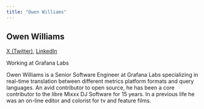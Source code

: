 ```yaml
---
title: "Owen Williams"
---
```


## Owen Williams
[X (Twitter)](https://twitter.com/ywwg), 
[LinkedIn](https://www.linkedin.com/in/owengwilliams/)

Working at Grafana Labs

Owen Williams is a Senior Software Engineer at Grafana Labs specializing in real-time translation between different metrics platform formats and query languages. An avid contributor to open source, he has been a core contributor to the libre Mixxx DJ Software for 15 years. In a previous life he was an on-line editor and colorist for tv and feature films.
